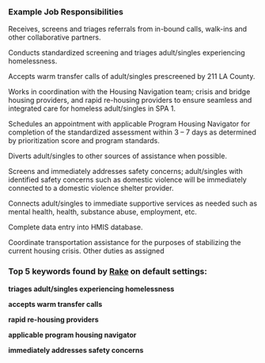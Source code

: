 ### Example Job Responsibilities ###

Receives, screens and triages referrals from in-bound calls, walk-ins and other collaborative partners.

Conducts standardized screening and triages adult/singles experiencing homelessness.

Accepts warm transfer calls of adult/singles prescreened by 211 LA County.

Works in coordination with the Housing Navigation team; crisis and bridge housing providers, and rapid re-housing providers to ensure seamless and integrated care for homeless adult/singles in SPA 1. 

Schedules an appointment with applicable Program Housing Navigator for completion of the standardized assessment within 3 – 7 days as determined by prioritization score and program standards.

Diverts adult/singles to other sources of assistance when possible.

Screens and immediately addresses safety concerns; adult/singles with identified safety concerns such as domestic violence will be immediately connected to a domestic violence shelter provider.  

Connects adult/singles to immediate supportive services as needed such as mental health, health, substance abuse, employment, etc. 

Complete data entry into HMIS database.

Coordinate transportation assistance for the purposes of stabilizing the current housing crisis.
Other duties as assigned

### Top 5 keywords found by [Rake](https://github.com/fabianvf/python-rake) on default settings: ###

**triages adult/singles experiencing homelessness**

**accepts warm transfer calls**

**rapid re-housing providers**

**applicable program housing navigator**

**immediately addresses safety concerns**
